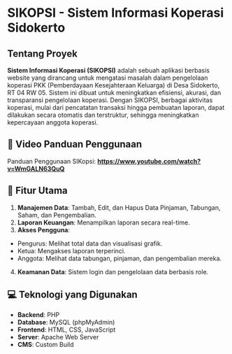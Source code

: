 # SIKOPSI - Sistem Informasi Koperasi Sidokerto

## Tentang Proyek
**Sistem Informasi Koperasi (SIKOPSI)** adalah sebuah aplikasi berbasis website yang dirancang untuk mengatasi masalah dalam pengelolaan koperasi PKK (Pemberdayaan Kesejahteraan Keluarga) di Desa Sidokerto, RT 04 RW 05. Sistem ini dibuat untuk meningkatkan efisiensi, akurasi, dan transparansi pengelolaan koperasi. Dengan SIKOPSI, berbagai aktivitas koperasi, mulai dari pencatatan transaksi hingga pembuatan laporan, dapat dilakukan secara otomatis dan terstruktur, sehingga meningkatkan kepercayaan anggota koperasi.

## 🎥 Video Panduan Penggunaan
Panduan Penggunaan SIKopsi: **https://www.youtube.com/watch?v=WmGALN63QuQ**

## 🚀 Fitur Utama
1. **Manajemen Data**: Tambah, Edit, dan Hapus Data Pinjaman, Tabungan, Saham, dan Pengembalian.
2. **Laporan Keuangan**: Menampilkan laporan secara real-time.
3. **Akses Pengguna**:
  - Pengurus: Melihat total data dan visualisasi grafik.
  - Ketua: Mengakses laporan terperinci.
  - Anggota: Melihat data tabungan, pinjaman, dan pengembalian mereka.
4. **Keamanan Data**: Sistem login dan pengelolaan data berbasis role.

## 💻 Teknologi yang Digunakan
- **Backend**: PHP
- **Database**: MySQL (phpMyAdmin)
- **Frontend**: HTML, CSS, JavaScript
- **Server**: Apache Web Server
- **CMS**: Custom Build